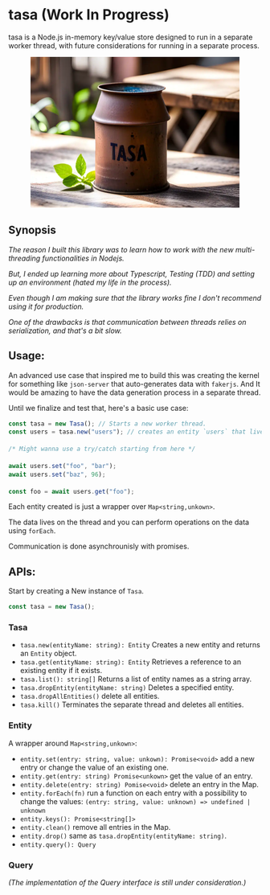 # tasa (Work In Progress)

tasa is a Node.js in-memory key/value store designed to run in a separate worker thread, with future considerations for running in a separate process.

<p align="center">
  <img alt="AI generated image of a can (tasa)" src="./assets/tasa.webp" height="300" />
</p>

## Synopsis

_The reason I built this library was to learn how to work with the new multi-threading functionalities in Nodejs._

_But, I ended up learning more about Typescript, Testing (TDD) and setting up an environment (hated my life in the process)._

_Even though I am making sure that the library works fine I don't recommend using it for production._

_One of the drawbacks is that communication between threads relies on serialization, and that's a bit slow._

## Usage:

An advanced use case that inspired me to build this was creating the kernel for something like `json-server` that auto-generates data with `fakerjs`.
And It would be amazing to have the data generation process in a separate thread.

Until we finalize and test that, here's a basic use case:

```ts
const tasa = new Tasa(); // Starts a new worker thread.
const users = tasa.new("users"); // creates an entity `users` that lives on that worker thread

/* Might wanna use a try/catch starting from here */

await users.set("foo", "bar");
await users.set("baz", 96);

const foo = await users.get("foo");
```

Each entity created is just a wrapper over `Map<string,unkown>`.

The data lives on the thread and you can perform operations on the data using `forEach`.

Communication is done asynchrounisly with promises.

## APIs:

Start by creating a New instance of `Tasa`.

```ts
const tasa = new Tasa();
```

### Tasa

- `tasa.new(entityName: string): Entity` Creates a new entity and returns an `Entity` object.
- `tasa.get(entityName: string): Entity` Retrieves a reference to an existing entity if it exists.
- `tasa.list(): string[]` Returns a list of entity names as a string array.
- `tasa.dropEntity(entityName: string)` Deletes a specified entity.
- `tasa.dropAllEntities()` delete all entities.
- `tasa.kill()` Terminates the separate thread and deletes all entities.

### Entity

A wrapper around `Map<string,unkown>`:

- `entity.set(entry: string, value: unkown): Promise<void>` add a new entry or change the value of
  an existing one.
- `entity.get(entry: string) Promise<unkown>` get the value of an entry.
- `entity.delete(entry: string) Pomise<void>` delete an entry in the Map.
- `entity.forEach(fn)` run a function on each entry with a possibility to change the values: `(entry: string, value: unknown) => undefined | unknown`
- `entity.keys(): Promise<string[]>`
- `entity.clean()` remove all entries in the Map.
- `entity.drop()` same as `tasa.dropEntity(entityName: string)`.
- `entity.query(): Query`

### Query

_(The implementation of the Query interface is still under consideration.)_
